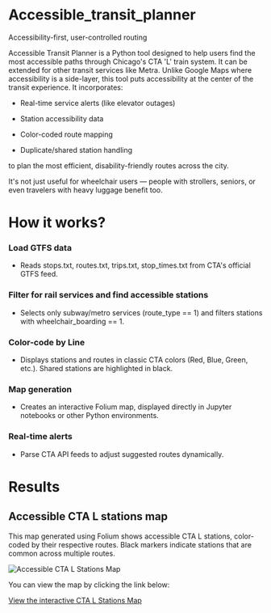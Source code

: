 # Accessible_transit_planner
Accessibility-first, user-controlled routing

Accessible Transit Planner is a Python tool designed to help users find the most accessible paths through Chicago's CTA 'L' train system. It can be extended for other transit services like Metra. Unlike Google Maps where accessibility is a side-layer, this tool puts accessibility at the center of the transit experience.
It incorporates:

- Real-time service alerts (like elevator outages)

- Station accessibility data

- Color-coded route mapping

- Duplicate/shared station handling

to plan the most efficient, disability-friendly routes across the city.

It's not just useful for wheelchair users — people with strollers, seniors, or even travelers with heavy luggage benefit too.

# How it works?
 
 ### Load GTFS data
  - Reads stops.txt, routes.txt, trips.txt, stop_times.txt from CTA's official GTFS feed.

### Filter for rail services and find accessible stations

- Selects only subway/metro services (route_type == 1) and filters stations with wheelchair_boarding == 1.

### Color-code by Line

- Displays stations and routes in classic CTA colors (Red, Blue, Green, etc.). Shared stations are highlighted in black.

### Map generation

 - Creates an interactive Folium map, displayed directly in Jupyter notebooks or other Python environments.

### Real-time alerts
 
 - Parse CTA API feeds to adjust suggested routes dynamically.

# Results

## Accessible CTA L stations map
This map generated using Folium shows accessible CTA L stations, color-coded by their respective routes. Black markers indicate stations that are common across multiple routes. 

![Accessible CTA L Stations Map](map_accessible.png)


You can view the map by clicking the link below:

[View the interactive CTA L Stations Map](cta_accessible_stations_map.html)


